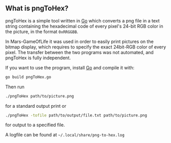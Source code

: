 ## What is pngToHex?
pngToHex is a simple tool written in [Go] which converts a png file in a text string containing the hexadecimal code of every pixel's 24-bit RGB color in the picture, in the format `0xRRGGBB`.

In Mars-GameOfLife it was used in order to easily print pictures on the bitmap display, which requires to specify the exact 24bit-RGB color of every pixel. The transfer between the two programs was not automated, and pngToHex is fully independent.

If you want to use the program, install [Go] and compile it with:
```sh
go build pngToHex.go
```

Then run
```sh
./pngToHex path/to/picture.png
```
for a standard output print or
```sh
./pngToHex -tofile path/to/output/file.txt path/to/picture.png
```
for output to a specified file.

A logfile can be found at `~/.local/share/png-to-hex.log`

[Go]: https://golang.org/
